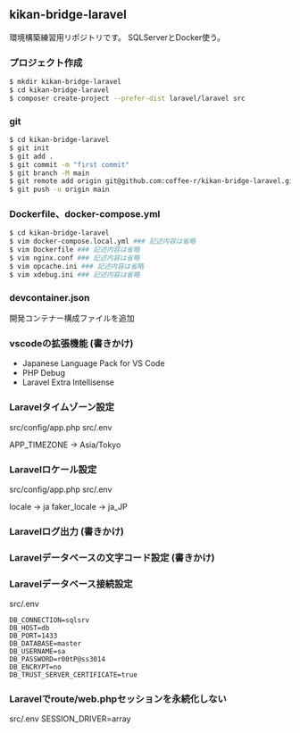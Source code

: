 ## kikan-bridge-laravel

環境構築練習用リポジトリです。
SQLServerとDocker使う。

### プロジェクト作成

```sh
$ mkdir kikan-bridge-laravel
$ cd kikan-bridge-laravel
$ composer create-project --prefer-dist laravel/laravel src
```

### git

```sh
$ cd kikan-bridge-laravel
$ git init
$ git add .
$ git commit -m "first commit"
$ git branch -M main
$ git remote add origin git@github.com:coffee-r/kikan-bridge-laravel.git
$ git push -u origin main
```

### Dockerfile、docker-compose.yml

```sh
$ cd kikan-bridge-laravel
$ vim docker-compose.local.yml ### 記述内容は省略
$ vim Dockerfile ### 記述内容は省略
$ vim nginx.conf ### 記述内容は省略
$ vim opcache.ini ### 記述内容は省略
$ vim xdebug.ini ### 記述内容は省略
```

### devcontainer.json

開発コンテナー構成ファイルを追加

### vscodeの拡張機能 (書きかけ)

* Japanese Language Pack for VS Code
* PHP Debug
* Laravel Extra Intellisense

### Laravelタイムゾーン設定

src/config/app.php
src/.env

APP_TIMEZONE → Asia/Tokyo

### Laravelロケール設定

src/config/app.php
src/.env

locale → ja
faker_locale → ja_JP

### Laravelログ出力 (書きかけ)

### Laravelデータベースの文字コード設定 (書きかけ)

### Laravelデータベース接続設定

src/.env

```
DB_CONNECTION=sqlsrv
DB_HOST=db
DB_PORT=1433
DB_DATABASE=master
DB_USERNAME=sa
DB_PASSWORD=r00tP@ss3014
DB_ENCRYPT=no
DB_TRUST_SERVER_CERTIFICATE=true
```

### Laravelでroute/web.phpセッションを永続化しない

src/.env
SESSION_DRIVER=array